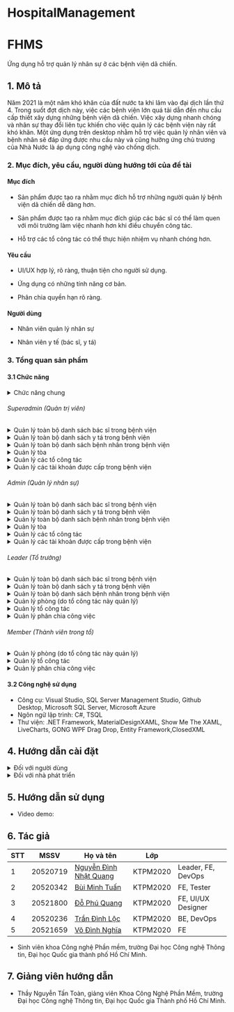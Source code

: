 # HospitalManagement
 
# FHMS

Ứng dụng hỗ trợ quản lý nhân sự ở các bệnh viện dã chiến.

## 1. Mô tả 

  Năm 2021 là một năm khó khăn của đất nước ta khi lâm vào đại dịch lần thứ 4. Trong suốt đợt dịch này, việc các bệnh viện lớn quá tải dẫn đến nhu cầu cấp thiết
  xây dựng những bệnh viện dã chiến. Việc xây dựng nhanh chóng và nhân sự thay đổi liên tục khiến cho việc quản lý các bệnh viện này rất khó khăn. Một ứng dụng trên desktop nhằm hỗ trợ việc quản lý nhân viên và bệnh nhân sẽ đáp ứng được nhu cầu này và cũng hưởng ứng chủ trương của Nhà Nước là áp dụng công nghệ vào chống dịch.


### 2. Mục đích, yêu cầu, người dùng hướng tới của đề tài

#### Mục đích

* Sản phẩm được tạo ra nhằm mục đích hỗ trợ những người quản lý bệnh viện dã chiến dễ dàng hơn. 

* Sản phẩm được tạo ra nhằm mục đích giúp các bác sĩ có thể làm quen với môi trường làm việc nhanh hơn khi điều chuyển công tác. 

* Hỗ trợ các tổ công tác có thể thực hiện nhiệm vụ nhanh chóng hơn. 

#### Yêu cầu

* UI/UX hợp lý, rõ ràng, thuận tiện cho người sử dụng. 

* Ứng dụng có những tính năng cơ bản. 

* Phân chia quyền hạn rõ ràng. 

#### Người dùng

* Nhân viên quản lý nhân sự

* Nhân viên y tế (bác sĩ, y tá)

### 3. Tổng quan sản phẩm

#### 3.1 Chức năng
<details>
  <summary>Chức năng chung</summary>
 
- Đăng nhập
- Đăng xuất
- Quên mật khẩu
- Theo dõi số liệu tổng quan của bệnh viện
- Thiết lập các thông tin cá nhân của bản thân
- Báo cáo lỗi

</details>

  ###### Superadmin (Quản trị viên)

  <details>
    <summary>Quản lý toàn bộ danh sách bác sĩ trong bệnh viện</summary>

  - Tìm kiếm
  - Sắp xếp
  - Xóa
  - Xem chi tiết
  - Sửa
  - Xuất excel

  </details>

  <details>
    <summary>Quản lý toàn bộ danh sách y tá trong bệnh viện</summary>

  - Tìm kiếm
  - Sắp xếp
  - Xóa
  - Xem chi tiết
  - Sửa
  - Xuất excel

  </details>

  <details>
    <summary>Quản lý toàn bộ danh sách bệnh nhân trong bệnh viện</summary>

  - Tìm kiếm
  - Sắp xếp
  - Thêm
  - Xóa
  - Xem chi tiết
  - Sửa
  - Xuất excel

  </details>

  <details>
    <summary>Quản lý tòa</summary>

  - Thêm
  - Xóa
  - Xem chi tiết thông tin bệnh nhân
  - Chuyển bệnh nhân giữa các phòng

  </details>

  <details>
    <summary>Quản lý các tổ công tác</summary>

  - Thêm
  - Xóa
  - Lọc các tổ theo tầng và tòa

  </details>

  <details>
    <summary>Quản lý các tài khoản được cấp trong bệnh viện</summary>

  - Tìm kiếm
  - Sắp xếp
  - Thêm (tài khoản admin, tổ trưởng, bác sĩ, y tá)
  - Xóa

  </details>


  ###### Admin (Quản lý nhân sự)

  <details>
    <summary>Quản lý toàn bộ danh sách bác sĩ trong bệnh viện</summary>

  - Tìm kiếm
  - Sắp xếp
  - Xóa
  - Xem chi tiết
  - Sửa
  - Xuất excel

  </details>

  <details>
    <summary>Quản lý toàn bộ danh sách y tá trong bệnh viện</summary>

  - Tìm kiếm
  - Sắp xếp
  - Xóa
  - Xem chi tiết
  - Sửa
  - Xuất excel

  </details>

  <details>
    <summary>Quản lý toàn bộ danh sách bệnh nhân trong bệnh viện</summary>

  - Tìm kiếm
  - Sắp xếp
  - Thêm
  - Xóa
  - Xem chi tiết
  - Sửa
  - Xuất excel

  </details>

  <details>
    <summary>Quản lý tòa</summary>

  - Xem chi tiết thông tin bệnh nhân
  - Chuyển bệnh nhân giữa các phòng

  </details>

  <details>
    <summary>Quản lý các tổ công tác</summary>

  - Thêm
  - Xóa
  - Lọc các tổ theo tầng và tòa

  </details>

  <details>
    <summary>Quản lý các tài khoản được cấp trong bệnh viện</summary>

  - Tìm kiếm
  - Sắp xếp
  - Thêm (tài khoản tổ trưởng, bác sĩ, y tá)
  - Xóa

  </details>


  ###### Leader (Tổ trưởng)

  <details>
    <summary>Quản lý toàn bộ danh sách bác sĩ trong bệnh viện</summary>

  - Tìm kiếm
  - Sắp xếp
  - Xem chi tiết
  - Xuất excel

  </details>

  <details>
    <summary>Quản lý toàn bộ danh sách y tá trong bệnh viện</summary>

  - Tìm kiếm
  - Sắp xếp
  - Xem chi tiết
  - Xuất excel

  </details>

  <details>
    <summary>Quản lý toàn bộ danh sách bệnh nhân trong bệnh viện</summary>

  - Tìm kiếm
  - Sắp xếp
  - Xem chi tiết
  - Xuất excel

  </details>

  <details>
    <summary>Quản lý phòng (do tổ công tác này quản lý)</summary>

  - Xem chi tiết thông tin bệnh nhân
  - Chuyển bệnh nhân giữa các phòng

  </details>

  <details>
    <summary>Quản lý tổ công tác</summary>

  - Hiển thị thông tin tổ
  - Hiển thị các thành viển trong tổ
  - Hiển thị công việc đã giao, hoàn thành của các thành viên trong tổ.
  - Xem thông tin của các thành viên trong tổ

  </details>

  <details>
    <summary>Quản lý phân chia công việc</summary>

  - Thêm công việc
  - Xóa công Việc
  - Cập nhập thông tin công việc
  - Hiển thị các công việc theo ngày
  - Xuất excel

  </details>


###### Member (Thành viên trong tổ)

  <details>
    <summary>Quản lý phòng (do tổ công tác này quản lý)</summary>

  - Xem chi tiết thông tin bệnh nhân
  - Chuyển bệnh nhân giữa các phòng

  </details>

  <details>
    <summary>Quản lý tổ công tác</summary>

  - Hiển thị thông tin tổ
  - Hiển thị các thành viển trong tổ
  - Hiển thị công việc đã giao, hoàn thành của các thành viên trong tổ.
  - Xem thông tin của các thành viên trong tổ

  </details>

  <details>
    <summary>Quản lý phân chia công việc</summary>

  - Hiển thị các công việc theo ngày
  - Xuất excel

  </details>


#### 3.2 Công nghệ sử dụng

- Công cụ: Visual Studio, SQL Server Management Studio, Github Desktop, Microsoft SQL Server, Microsoft Azure
- Ngôn ngữ lập trình: C#, TSQL
- Thư viện: .NET Framework, MaterialDesignXAML, Show Me The XAML, LiveCharts, GONG WPF Drag Drop, Entity Framework,ClosedXML

## 4. Hướng dẫn cài đặt
<details>
    <summary>Đối với người dùng</summary>

  * Liên hệ với nhà phát triển để được hỗ trợ khởi tạo cơ sở dữ liệu và kết nối đến cơ sở dữ liệu.
  * Giải nén và chạy file Setup.msi hoặc Setup.exe
    * Dowload phần mềm tại: 

</details>

<details>
    <summary>Đối với nhà phát triển</summary>

  * Dowload, giải nén phần mềm
    * Github: https://github.com/quangnhat22/HospitalManagement
    * Google Drive:
  * Cài đặt database
    * Khuyến nghị sử dụng các dịch vụ đám mấy như Azure, AWS,... để sử dụng tất cả tính năng hiện có của chương trình.
    * Ngoài ra có thể sử dụng SQL Server (Lưu ý: cách này sẽ mất đi tính năng tương tác giữa các user ở các máy tính khác nhau).
  * Khởi tạo Database bằng cách chạy script chứa trong file TaoCSL.sql
  * Kết nối với Database vừa tạo bằng cách thay đổi connectionStrings trong file App.config.

</details>

## 5. Hướng dẫn sử dụng

* Video demo: 

## 6. Tác giả

| STT | MSSV     | Họ và tên                                                  | Lớp      | |
| --- | -------- | ---------------------------------------------------------- | -------- | ------- |
| 1   | 20520719 | [Nguyễn Đình Nhật Quang](https://github.com/quangnhat22)          | KTPM2020 | Leader, FE, DevOps |
| 2   | 20520342 | [Bùi Minh Tuấn](https://github.com/tuan20520342)             | KTPM2020 | FE, Tester |
| 3   | 20521800 | [Đỗ Phú Quang](https://github.com/phuquang14722) | KTPM2020 | FE, UI/UX Designer |
| 4   | 20520236 | [Trần Đình Lộc](https://github.com/LocTranDinh)         | KTPM2020 | BE, DevOps |
| 5   | 20521659 | [Võ Đình Nghĩa](https://github.com/nghia0111)             | KTPM2020 | FE |

* Sinh viên khoa Công nghệ Phần mềm, trường Đại học Công nghệ Thông tin, Đại học Quốc gia thành phố Hồ Chí Minh.

## 7. Giảng viên hướng dẫn

* Thầy Nguyễn Tấn Toàn, giảng viên Khoa Công Nghệ Phần Mềm, trường Đại học Công nghệ Thông tin, Đại học Quốc gia Thành phố Hồ Chí Minh.
